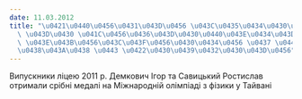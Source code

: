 ```yaml
---
date: 11.03.2012
title: "\u0421\u0440\u0456\u0431\u043D\u0456 \u043C\u0435\u0434\u0430\u043B\u0456\
  \ \u043D\u0430 \u041C\u0456\u0436\u043D\u0430\u0440\u043E\u0434\u043D\u0456\u0439\
  \ \u043E\u043B\u0456\u043C\u043F\u0456\u0430\u0434\u0456 \u0437 \u0444\u0456\u0437\
  \u0438\u043A\u0438 \u0443 \u0422\u0430\u0439\u0432\u0430\u043D\u0456"
---
```

Випускники ліцею 2011 р.
Демкович Ігор та Савицький Ростислав
отримали срібні медалі на Міжнародній олімпіаді з фізики у Тайвані